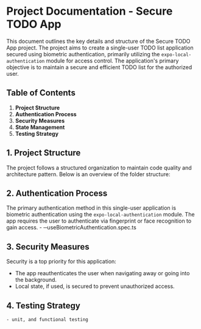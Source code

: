# Project Documentation - Secure TODO App

This document outlines the key details and structure of the Secure TODO App project. The project aims to create a single-user TODO list application secured using biometric authentication, primarily utilizing the `expo-local-authentication` module for access control. The application's primary objective is to maintain a secure and efficient TODO list for the authorized user.

## Table of Contents

1. **Project Structure**
2. **Authentication Process**
3. **Security Measures**
4. **State Management**
5. **Testing Strategy**

## 1. Project Structure

The project follows a structured organization to maintain code quality and architecture pattern. Below is an overview of the folder structure:

## 2. Authentication Process

The primary authentication method in this single-user application is biometric authentication using the `expo-local-authentication` module. The app requires the user to authenticate via fingerprint or face recognition to gain access.
    - ─useBiometricAuthentication.spec.ts

## 3. Security Measures

Security is a top priority for this application:
- The app reauthenticates the user when navigating away or going into the background.
- Local state, if used, is secured to prevent unauthorized access.


## 4. Testing Strategy
    - unit, and functional testing